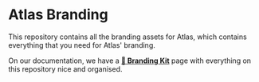 # Atlas Branding

This repository contains all the branding assets for Atlas, which contains everything that you need for Atlas' branding.

On our documentation, we have a [**🎨 Branding Kit**](https://docs.atlasos.net/branding) page with everything on this repository nice and organised.